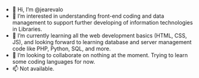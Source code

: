 - 👋 Hi, I’m @jearevalo
- 👀 I’m interested in understanding front-end coding and data management to support further developing of information technologies in Libraries. 
- 🌱 I’m currently learning all the web development basics (HTML, CSS, JS), and looking forward to learning database and server management code like PHP, Python, SQL, and more.
- 💞️ I’m looking to collaborate on nothing at the moment. Trying to learn some coding languages for now.
- 📫 Not available. 

<!---
jearevalo/jearevalo is a ✨ special ✨ repository because its `README.md` (this file) appears on your GitHub profile.
You can click the Preview link to take a look at your changes.
--->
